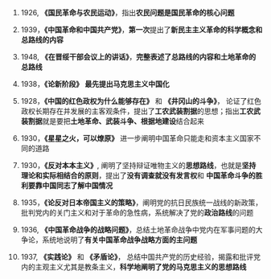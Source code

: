 1. 1926, **《国民革命与农民运动》**，指出**农民问题是国民革命的核心问题**

2. 1939，**《中国革命和中国共产党》**，**第一次**提出了**新民主主义革命的科学概念和总路线的内容**

3. 1948, **《在晋绥干部会议上的讲话》**，**完整表述了总路线的内容和土地革命的总路线**

4. 1938，**《论新阶段》** **最先提出马克思主义中国化**

5. 1928，**《中国的红色政权为什么能够存在》** 和 **《井冈山的斗争》**， 论证了红色政权长期存在并发展的主客观条件，提出了**工农武装割据**的思想；指出**工农武装割据**就是要把**土地革命、武装斗争、根据地建设**结合起来

6. 1930，**《星星之火，可以燎原》** 进一步阐明中国革命只能走和资本主义国家不同的道路

7. 1930，**《反对本本主义》**, 阐明了坚持辩证唯物主义的**思想路线**，也就是**坚持理论和实际相结合的原则**，提出了**没有调查就没有发言权**和 **中国革命斗争的胜利要靠中国同志了解中国情况**

8. 1935，**《论反对日本帝国主义的策略》**，阐明党的抗日民族统一战线的新政策，批判党内的关门主义和对于革命的急性病，系统解决了党的**政治路线**的问题

9. 1936, **《中国革命战争的战略问题》**，总结土地革命战争中党内在军事问题的大争论，系统地说明了**有关中国革命战争战略方面的主问题**

10. 1937, **《实践论》** 和 **《矛盾论》**， 总结中国共产党的历史经验，揭露和批评党内的主观主义尤其是教条主义，**科学地阐明了党的马克思主义的思想路线**